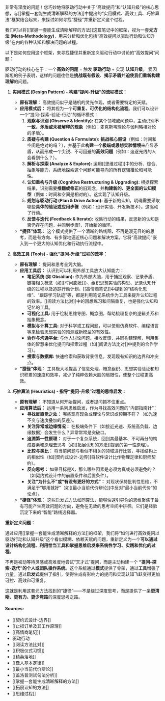 非常有深度的问题！您巧妙地将驱动行动中关于“高效提问”和“认知升级”的核心思想，与[[掌握一套能生成清晰解释的方法]]中提出的“实用模式、高效工具、巧妙算法”框架结合起来，来探讨如何寻找“捷径”并重新定义这个过程。

我们可以将[[掌握一套能生成清晰解释的方法]]这篇笔记中的框架，视为一套**元方法 (Meta-Methodology)**，用来分析和优化包括“高效提问以驱动行动和认知升级”在内的各种认知和解决问题的过程。

以下是如何应用这个框架，来寻找捷径并重新定义驱动行动中讨论的“高效提问”问题：

驱动行动的核心在于：一个**高效的问题** = 触发 **驱动行动** + 实现 **认知升级**。
爱因斯坦的例子表明，这样的问题往往是**挑战既有假设**、**揭示矛盾**并**迫使我们重新构建理解**的问题。


1.  **实用模式 (Design Pattern) - 构建“提问-升级”的流程模式：**
    *   **原有理解：** 高效提问似乎是随机的灵光乍现，或者需要特定的天赋。
    *   **应用模式后：** 将其视为一个**可重复、可优化的结构化流程**。我们可以设计一个“提问-探索-验证-行动”的循环模式：
        1.  **观察与识别 (Observe & Identify):** 在某个领域或问题中，主动识别**不一致、矛盾或未被解释的现象**（例如：麦克斯韦理论与伽利略相对论的矛盾）。
        2.  **质疑与构建 (Question & Formulate):** **挑战核心假设**（例如：时间和空间是绝对的吗？），并基于此**构建一个极端或思想实验情境**来凸显矛盾，从而形成一个尖锐、不可回避的**高效问题**（例如：追逐光线的人会看到什么？）。
        3.  **解析与探索 (Analyze & Explore):** 运用[[思维过程]]中的分析、综合、抽象等能力，系统地探索这个问题可能导向的所有逻辑推论和可能性。
        4.  **认知重构与升级 (Cognitive Restructuring & Upgrading):** 根据探索结果，识别需要**推翻或修正**的旧观念，并**构建新的、更全面的认知模型**（例如：时间和空间是相对的）。这实现了认知升级。
        5.  **规划与驱动行动 (Plan & Drive Action):** 基于新的认知，明确需要采取哪些**具体的验证或应用步骤**（例如：设计实验、开发新技术）。这驱动了行动。
        6.  **反馈与迭代 (Feedback & Iterate):** 收集行动的结果，反思新的认知是否仍存在问题，并回到步骤1，开始新的循环。
    *   **“捷径”体现：** 这个模式提供了一个清晰的路线图，不再是漫无目的的思考，而是有方向、有步骤地逼近核心问题和解决方案。它将“高效提问”嵌入到一个更大的认知优化和行动执行流程中。

2.  **高效工具 (Tools) - 强化“提问-升级”过程的效率：**
    *   **原有理解：** 提问和思考全凭大脑。
    *   **应用工具后：** 认识到可以利用外部工具放大认知能力：
        *   **笔记系统 (如 Obsidian):** 作为外部大脑，用于捕捉观察、记录矛盾、链接相关概念（如[[时间膨胀]]）、组织思想实验的构思、记录认知升级的过程以及追踪行动计划。[[高情商笔记]]中提到的“结构化思维”、“跟踪学习轨迹”等，都是利用笔记系统作为工具来提升认知过程的效率。[[阅读方法比对]]中的回想练习和间隔重复，也是强化认知和记忆的工具。
        *   **可视化工具:** 用于绘制思维导图、概念图，帮助梳理复杂的逻辑关系和抽象概念。
        *   **模拟与计算工具:** 对于科学或工程问题，可以使用仿真软件、编程语言等来检验思想实验的预测或新模型的有效性。
        *   **协作与沟通平台:** 与他人讨论问题、接收反馈、共同构建理解，利用集体的智慧来优化提问和探索过程（如[[阅读方法比对]]中提到的合作学习）。
        *   **搜索与数据库:** 快速检索和获取背景信息，发现现有知识的边界和冲突点。
    *   **“捷径”体现：** 工具极大地提高了信息处理、概念组织、思想实验验证和知识积累的速度和效率，减少了纯粹依赖大脑的局限性，使整个过程更高效。

3.  **巧妙算法 (Heuristics) - 指导“提问-升级”过程的思维启发：**
    *   **原有理解：** 不知道从何开始提问，或者提问抓不住重点。
    *   **应用算法后：** 运用一系列思维启发，作为寻找高效问题的“内部指南针”：
        *   **寻找反直觉之处：** 哪些现有现象或理论与常识或预期不符？（如光速不变与速度叠加的反差）。
        *   **关注异常或边缘情况：** 在极端条件下（如接近光速、系统高负载、边缘数据）会发生什么？异常常常是突破口。
        *   **追溯第一性原理：** 对于一个复杂系统，回到其最基本、不可再分的构成要素和原理去思考（如[[拓展认知的方法]]提到的第一性原理）。
        *   **比较与类比：** 将当前问题与看似不相关的领域进行比较，寻找结构上的相似性（如[[契约式设计-边界]]将软件设计比作物理定律和厨师契约）。
        *   **反向思考：** 如果目标是X，那么哪些因素是必须为真或必须避免的？（如契约式设计中的前置条件和后置条件）。
        *   **关注“为什么不”或“有没有更好的方式”：** 对现状保持批判性思维，不满足于“够用就好”（如[[最小当前代价辩论]]中反对“最小当前代价”的论点）。
    *   **“捷径”体现：** 这些启发式方法如同算法，能够快速引导你的思维聚焦于最有可能产生高效问题的方向，避免在无效的思考空间中徘徊。它们是经验沉淀下来的“智能”路线选择器。

**重新定义问题：**

通过应用[[掌握一套能生成清晰解释的方法]]的框架，我们将“如何进行高效提问以驱动行动和认知升级”这个看似模糊、依赖天赋的问题，重新定义为一个**可以通过设计结构化流程、利用恰当工具和掌握思维启发来系统性学习、实践和优化的过程**。

不再是被动等待灵感或高难度地尝试“天才式”提问，而是主动构建一个 **“提问-探索-迭代”的个人或团队操作系统**。这个系统通过**模式**提供了骨架，通过**工具**增强了力量，通过**启发式**提供了指引，使得生成有影响力的提问和实现认知飞跃变得更加可控、高效和可重复。

这就是利用这套元方法找到的“捷径”——不是绕过深度思考，而是提供了一条**更清晰、更有力、更少弯路**的深度思考之路。

#### Sources:

- [[契约式设计-边界]]
- [[止损订单及其工作原理]]
- [[高情商笔记]]
- 驱动行动
- [[阅读方法比对]]
- [[积极仪式习惯]]
- [[精英落地]]
- [[蠢人基本定律]]
- [[最小当前代价辩论]]
- [[盖洛普测试句法分析]]
- [[掌握一套能生成清晰解释的方法]]
- [[拓展认知的方法]]
- [[思维过程]]